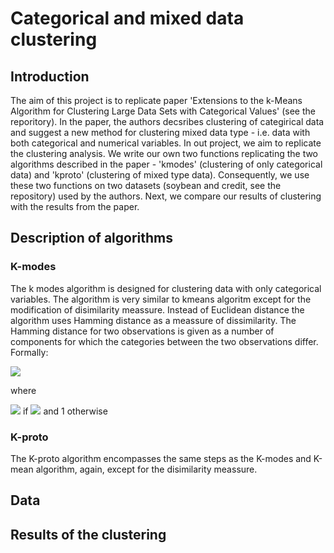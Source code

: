 # Categorical and mixed data clustering
## Introduction
The aim of this project is to replicate paper 'Extensions to the k-Means Algorithm for Clustering Large Data Sets with Categorical Values' (see the reporitory). In the paper, the authors decsribes clustering of categirical data and suggest a new method for clustering mixed data type - i.e. data with both categorical and numerical variables. In out project, we aim to replicate the clustering analysis. We write our own two functions replicating the two algorithms described in the paper - 'kmodes' (clustering of only categorical data) and 'kproto' (clustering of mixed type data). Consequently, we use these two functions on two datasets (soybean and credit, see the repository) used by the authors. Next, we compare our results of clustering with the results from the paper.

## Description of algorithms
### K-modes
The k modes algorithm is designed for clustering data with only categorical variables. The algorithm is very similar to kmeans algoritm except for the modification of disimilarity meassure. Instead of Euclidean distance the algorithm uses Hamming distance as a meassure of dissimilarity. The Hamming distance for two observations is given as a number of components for which the categories between the two observations differ. Formally:

<img src="https://render.githubusercontent.com/render/math?math=d(X,Y) = \sum_{i=1}^n \delta(x_i,y_i)">

where

<img src="https://render.githubusercontent.com/render/math?math= \delta(x_i,y_i) = 0 "> if
<img src="https://render.githubusercontent.com/render/math?math=x_i=y_i"> and  1 otherwise

### K-proto
The K-proto algorithm encompasses the same steps as the K-modes and K-mean algorithm, again, except for the disimilarity meassure.

## Data

## Results of the clustering
